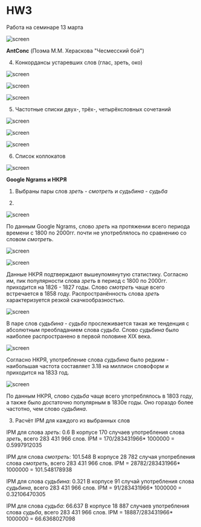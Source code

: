 # HW3
Работа на семинаре 13 марта

![screen](https://a.radikal.ru/a20/1903/47/a8c25d6e45cd.jpg)

**AntConc** (Поэма М.М. Хераскова "Чесмесский бой")

4. Конкордансы устаревших слов (глас, зреть, око)

![screen](https://github.com/NadezhdaVolk/HW3/blob/master/4.%20Конкорданс%20-%20глас.PNG)

![screen](https://github.com/NadezhdaVolk/HW3/blob/master/4.%20Конкорданс%20-%20зреть.PNG)

![screen](https://github.com/NadezhdaVolk/HW3/blob/master/4.%20Конкорданс%20-%20око.PNG)

5. Частотные списки двух-, трёх-, четырёхсловных сочетаний

![screen](https://github.com/NadezhdaVolk/HW3/blob/master/5.%20Двухсловные%20сочетания.PNG)

![screen](https://github.com/NadezhdaVolk/HW3/blob/master/5.%20Трёхсловные%20сочетания.PNG)

![screen](https://github.com/NadezhdaVolk/HW3/blob/master/5.%20Четырёхсловные%20сочетания.PNG)

6. Список коллокатов

![screen](https://github.com/NadezhdaVolk/HW3/blob/master/6.%20Коллокаты.PNG)

**Google Ngrams и НКРЯ**

1. Выбраны пары слов *зреть* - *смотреть* и *судьбина* - *судьба*

2. 

![screen](https://github.com/NadezhdaVolk/HW3/blob/master/2.2.%20Употребление%20слова%20зреть%20Google%20Ngrams.PNG)

По данным Google Ngrams, слово *зреть* на протяжении всего периода времени с 1800 по 2000гг. почти не употреблялось по сравнению со словом *смотреть*. 

![screen](https://github.com/NadezhdaVolk/HW3/blob/master/2.2.%20Употребление%20слова%20зреть%20НКРЯ.PNG)

![screen](https://github.com/NadezhdaVolk/HW3/blob/master/2.2.%20Употребление%20слова%20смотреть%20НКРЯ.PNG)

Данные НКРЯ подтверждают вышеупомянутую статистику. Согласно им, пик популярности слова *зреть* в период с 1800 по 2000гг. приходится на 1826 - 1827 годы. Слово *смотреть* чаще всего встречается в 1858 году. Распространённость слова *зреть* характеризуется резкой скачкообразностью.

![screen](https://github.com/NadezhdaVolk/HW3/blob/master/2.2.%20Употребление%20слова%20судьбина%20Google%20Ngrams.PNG)

В паре слов *судьбина* - *судьба* прослеживается такая же тенденция с абсолютным преобладанием слова *судьба*. Слово *судьбина* было наиболее распространено в первой половине XIX века.

![screen](https://github.com/NadezhdaVolk/HW3/blob/master/2.2.%20Употребление%20слова%20судьбина%20НКРЯ.PNG)

Согласно НКРЯ, употребление слова *судьбина* было редким - наибольшая частота составляет 3.18 на миллион словоформ и приходится на 
1833 год.

![screen](https://github.com/NadezhdaVolk/HW3/blob/master/2.2.%20Употребление%20слова%20судьба%20НКРЯ.PNG)

По данным НКРЯ, слово *судьба* чаще всего употреблялось в 1803 году, а также было достаточно популярным в 1830е годы. Оно гораздо более частотно, чем слово *судьбина*.

3. Расчёт IPM для каждого из выбранных слов

IPM для слова *зреть*: 0.6
В корпусе 170 случаев употребления слова *зреть*, всего 283 431 966 слов.
IPM = 170/283431966* 1000000 = 0.5997912035

IPM для слова *смотреть*: 101.548
В корпусе 28 782 случая употребления слова *смотреть*, всего 283 431 966 слов.
IPM = 28782/283431966* 1000000 = 101.548178938

IPM для слова *судьбина*: 0.321
В корпусе 91 случай употребления слова *судьбина*, всего 283 431 966 слов.
IPM = 91/283431966* 1000000 = 0.32106470305

IPM для слова *судьба*: 66.637
В корпусе 18 887 случаев употребления слова *судьба*, всего 283 431 966 слов.
IPM = 18887/283431966* 1000000 = 66.6368027098
